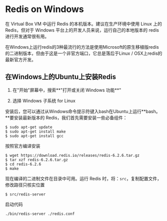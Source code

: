 # Redis on Windows

在 Virtual Box VM 中运行 Redis 的本机版本。建议在生产环境中使用 Linux 上的Redis，但对于 Windows 平台上的开发人员来说，运行自己的本地版本的 redis 进行开发通常很有用。

在Windows上运行redis的3种最流行的方法是使用Microsoft的原生移植版redis的二进制版本，但由于这是一个非官方端口，它总是落后于Linux / OSX上redis的最新官方开发。

## 在Windows上的Ubuntu上安装Redis

1. 在"开始"屏幕中，搜索**"打开或关闭 Windows 功能**"

2. 选择 Windows 子系统 for Linux 

安装后，您可以通过从Windows命令提示符键入bash在Ubuntu上运行**bash。**要安装最新版本的 Redis，我们首先需要安装一些必备组件：

```
$ sudo apt-get update
$ sudo apt-get install make
$ sudo apt-get install gcc
```

按照官方编译安装

```
$ wget https://download.redis.io/releases/redis-6.2.6.tar.gz
$ tar xzf redis-6.2.6.tar.gz
$ cd redis-6.2.6
$ make
```
现在编译的二进制文件在目录中可用。运行 Redis 时，将：`src`，复制配置文件，修改路径只核实位置

```
$ src/redis-server
```

启动代码

```
./bin/redis-server ./redis.conf
```


